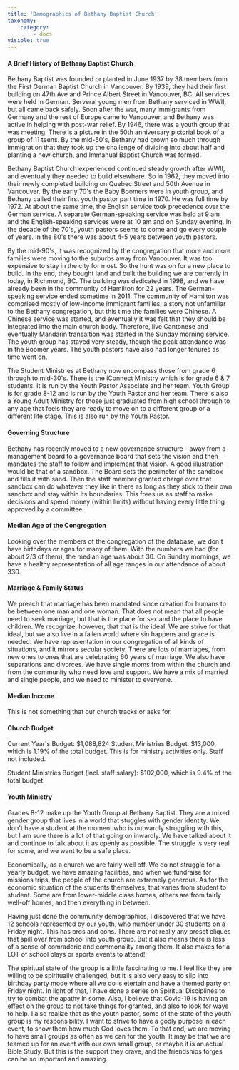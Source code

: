 ```yaml
---
title: 'Demographics of Bethany Baptist Church'
taxonomy:
    category:
        - docs
visible: true
---
```


#### A Brief History of Bethany Baptist Church

Bethany Baptist was founded or planted in June 1937 by 38 members from the First German Baptist Church in Vancouver. By 1939, they had their first building on 47th Ave and Prince Albert Street in Vancouver, BC. All services were held in German. Serveral young men from Bethany serviced in WWII, but all came back safely. Soon after the war, many immigrants from Germany and the rest of Europe came to Vancouver, and Bethany was active in helping with post-war relief. By 1946, there was a youth group that was meeting. There is a picture in the 50th anniversary pictorial book of a group of 11 teens. By the mid-50's, Bethany had grown so much through immigration that they took up the challenge of dividing into about half and planting a new church, and Immanual Baptist Church was formed. 

Bethany Baptist Church experienced continued steady growth after WWII, and eventually they needed to build elsewhere. So in 1962, they moved into their newly completed building on Quebec Street and 50th Avenue in Vancouver. By the early 70's the Baby Boomers were in youth group, and Bethany called their first youth pastor part time in 1970. He was full time by 1972. At about the same time, the English service took precedence over the German service. A separate German-speaking service was held at 9 am and the English-speaking services were at 10 am and on Sunday evening. In the decade of the 70's, youth pastors seems to come and go every couple of years. In the 80's there was about 4-5 years between youth pastors. 

By the mid-90's, it was recognized by the congregation that more and more families were moving to the suburbs away from Vancouver. It was too expensive to stay in the city for most. So the hunt was on for a new place to build. In the end, they bought land and built the building we are currently in today, in Richmond, BC. The building was dedicated in 1998, and we have already been in the community of Hamilton for 22 years. The German-speaking service ended sometime in 2011. The community of Hamilton was comprised mostly of low-income immigrant families; a story not unfamiliar to the Bethany congregation, but this time the families were Chinese. A Chinese service was started, and eventually it was felt that they should be integrated into the main church body. Therefore, live Cantonese and eventually Mandarin transaltion was started in the Sunday morning service. 
The youth group has stayed very steady, though the peak attendance was in the Boomer years. The youth pastors have also had longer tenures as time went on. 

The Student Ministries at Bethany now encompass those from grade 6 through to mid-30's. There is the iConnect Ministry which is for grade 6 & 7 students. It is run by the Youth Pastor Associate and her team. Youth Group is for grade 8-12 and is run by the Youth Pastor and her team. There is also a Young Adult Ministry for those just graduated from high school through to any age that feels they are ready to move on to a different group or a different life stage. This is also run by the Youth Pastor. 

#### Governing Structure
Bethany has recently moved to a new governance structure - away from a management board to a governance board that sets the vision and then mandates the staff to follow and implement that vision. A good illustration would be that of a sandbox. The Board sets the perimeter of the sandbox and fills it with sand. Then the staff member granted charge over that sandbox can do whatever they like in there as long as they stick to their own sandbox and stay within its boundaries. This frees us as staff to make decisions and spend money (within limits) without having every little thing approved by a committee. 

#### Median Age of the Congregation
Looking over the members of the congregation of the database, we don't have birthdays or ages for many of them. With the numbers we had (for about 2/3 of them), the median age was about 30. 
On Sunday mornings, we have a healthy representation of all age ranges in our attendance of about 330. 

#### Marriage & Family Status
We preach that marriage has been mandated since creation for humans to be between one man and one woman. That does not mean that all people need to seek marriage, but that is the place for sex and the place to have children. We recognize, however, that that is the ideal. We are strive for that ideal, but we also live in a fallen world where sin happens and grace is needed. We have representation in our congregation of all kinds of situations, and it mirrors secular society. There are lots of marriages, from new ones to ones that are celebrating 60 years of marriage. We also have separations and divorces. We have single moms from within the church and from the community who need love and support. We have a mix of married and single people, and we need to minister to everyone. 

#### Median Income
This is not something that our church tracks or asks for. 

#### Church Budget
Current Year's Budget: $1,088,824
Student Ministries Budget: $13,000, which is 1.19% of the total budget. This is for ministry activities only. Staff not included.

Student Ministries Budget (incl. staff salary): $102,000, which is 9.4% of the total budget. 

#### Youth Ministry
Grades 8-12 make up the Youth Group at Bethany Baptist. 
They are a mixed gender group that lives in a world that stuggles with gender identity. We don't have a student at the moment who is outwardly struggling with this, but I am sure there is a lot of that going on inwardly. We have talked about it and continue to talk about it as openly as possible. The struggle is very real for some, and we want to be a safe place. 

Economically, as a church we are fairly well off. We do not struggle for a yearly budget, we have amazing facilities, and when we fundraise for missions trips, the people of the church are extremely generous. As for the economic situation of the students themselves, that varies from student to student. Some are from lower-middle class homes, others are from fairly well-off homes, and then everything in between. 

Having just done the community demographics, I discovered that we have 12 schools represented by our youth, who number under 30 students on a Friday night. This has pros and cons. There are not really any preset cliques that spill over from school into youth group. But it also means there is less of a sense of comraderie and commonality among them. It also makes for a LOT of school plays or sports events to attend!! 

The spiritual state of the group is a little fascinating to me. I feel like they are willing to be spiritually challenged, but it is also very easy to slip into birthday party mode where all we do is etertain and have a themed party on Friday night. In light of that, I have done a series on Spiritual Disciplines to try to combat the apathy in some. Also, I believe that Covid-19 is having an effect on the group to not take things for granted, and also to look for ways to help. I also realize that as the youth pastor, some of the state of the youth group is my responsibility. I want to strive to have a godly purpose in each event, to show them how much God loves them. To that end, we are moving to have small groups as often as we can for the youth. It may be that we are teamed up for an event with our own small group, or maybe it is an actual Bible Study. But this is the support they crave, and the friendships forges can be so important and amazing. 
